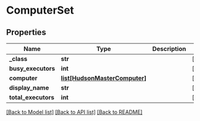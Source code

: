 # ComputerSet


## Properties
Name | Type | Description | Notes
------------ | ------------- | ------------- | -------------
**_class** | **str** |  | [optional] 
**busy_executors** | **int** |  | [optional] 
**computer** | [**list[HudsonMasterComputer]**](HudsonMasterComputer.md) |  | [optional] 
**display_name** | **str** |  | [optional] 
**total_executors** | **int** |  | [optional] 

[[Back to Model list]](../README.md#documentation-for-models) [[Back to API list]](../README.md#documentation-for-api-endpoints) [[Back to README]](../README.md)


